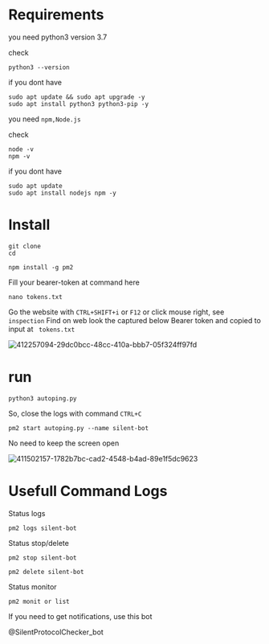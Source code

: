 # Requirements
you need python3 version 3.7 

check 

```
python3 --version
```

if you dont have 

```
sudo apt update && sudo apt upgrade -y
sudo apt install python3 python3-pip -y
```

you need ```npm,Node.js```

check 

```
node -v
npm -v
```

if you dont have 

```
sudo apt update
sudo apt install nodejs npm -y
```

# Install

```
git clone 
cd 
```

```
npm install -g pm2
```

Fill your bearer-token at command here 

```
nano tokens.txt
```
   Go the website with ```CTRL+SHIFT+i``` or ```F12``` or click mouse right, see ```inspection```
  Find on web look the captured below Bearer token and copied to input at ``` tokens.txt```


![412257094-29dc0bcc-48cc-410a-bbb7-05f324ff97fd](https://github.com/user-attachments/assets/c12956c1-d2c8-4b50-aca4-2d602d83162f)

# run

```
python3 autoping.py
```


  So, close the logs with command ```CTRL+C```


 ```
pm2 start autoping.py --name silent-bot
```

No need to keep the screen open

![411502157-1782b7bc-cad2-4548-b4ad-89e1f5dc9623](https://github.com/user-attachments/assets/ecbc150d-0c24-4bd1-b521-8f04b75afc50)





# Usefull Command Logs

Status logs

```
pm2 logs silent-bot

```
Status stop/delete

```
pm2 stop silent-bot
```
```
pm2 delete silent-bot
```

Status monitor

```
pm2 monit or list
```



If you need to get notifications, use this bot

@SilentProtocolChecker_bot

